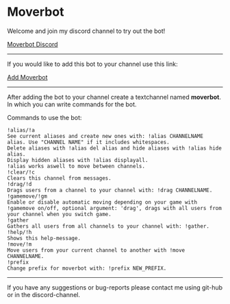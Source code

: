 # Moverbot

Welcome and join my discord channel to try out the bot!

[Moverbot Discord](https://discord.gg/nqwS7GD)

---

If you would like to add this bot to your channel use this link:

<a href="https://discordapp.com/oauth2/authorize?client_id=449878054203031562&scope=bot&permissions=16870400" target="_blank">Add Moverbot</a>

---

After adding the bot to your channel create a textchannel named **moverbot**.\
In which you can write commands for the bot.

Commands to use the bot:

```text
!alias/!a
See current aliases and create new ones with: !alias CHANNELNAME alias. Use "CHANNEL NAME" if it includes whitespaces.
Delete aliases with !alias del alias and hide aliases with !alias hide alias.
Display hidden aliases with !alias displayall.
!alias works aswell to move between channels.
!clear/!c
Clears this channel from messages.
!drag/!d
Drags users from a channel to your channel with: !drag CHANNELNAME.
!gamemove/!gm
Enable or disable automatic moving depending on your game with !gamemove on/off, optional argument: 'drag', drags with all users from your channel when you switch game.
!gather
Gathers all users from all channels to your channel with: !gather.
!help/!h
Shows this help-message.
!move/!m
Move users from your current channel to another with !move CHANNELNAME.
!prefix
Change prefix for moverbot with: !prefix NEW_PREFIX.
```

---

If you have any suggestions or bug-reports please contact me using git-hub or in the discord-channel.
